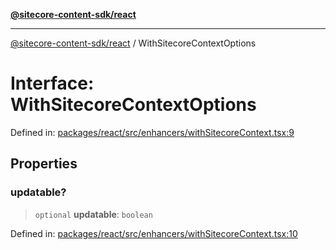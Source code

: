 [**@sitecore-content-sdk/react**](../README.md)

***

[@sitecore-content-sdk/react](../README.md) / WithSitecoreContextOptions

# Interface: WithSitecoreContextOptions

Defined in: [packages/react/src/enhancers/withSitecoreContext.tsx:9](https://github.com/Sitecore/content-sdk/blob/bfe672d212140ef15b86f850b9fb38de51521218/packages/react/src/enhancers/withSitecoreContext.tsx#L9)

## Properties

### updatable?

> `optional` **updatable**: `boolean`

Defined in: [packages/react/src/enhancers/withSitecoreContext.tsx:10](https://github.com/Sitecore/content-sdk/blob/bfe672d212140ef15b86f850b9fb38de51521218/packages/react/src/enhancers/withSitecoreContext.tsx#L10)
